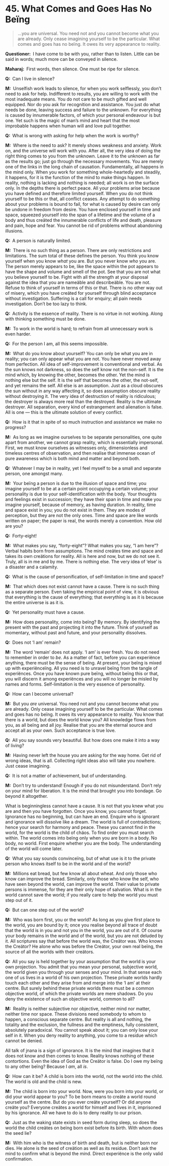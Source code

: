 # 45. What Comes and Goes Has No Beïng

>…you are universal. 
You need not and you cannot become what you are already. 
Only cease imagining yourself to be the particular. 
What comes and goes has no beïng. 
It owes its very appearance to reality.

**Questioner:**&ensp;I have come to be with you, rather than to listen. 
Little can be said in words; much more can be conveyed in silence.

**Maharaj:**&ensp;First words, then silence. 
One must be ripe for silence.

**Q:**&ensp;Can I live in silence?

**M:**&ensp;Unselfish work leads to silence, for when you work selflessly, you don’t need to ask for help. 
Indifferent to results, you are willing to work with the most inadequate means. 
You do not care to be much gifted and well equipped. 
Nor do you ask for recognition and assistance. 
You just do what needs be done, leaving success and failure to the unknown. 
For everything is caused by innumerable factors, of which your personal endeavour is but one. 
Yet such is the magic of man’s mind and heart that the most improbable happens when human will and love pull together.

**Q:**&ensp;What is wrong with asking for help when the work is worthy?

**M:**&ensp;Where is the need to ask? 
It merely shows weakness and anxiety. 
Work on, and the universe will work with you. 
After all, the very idea of doïng the right thing comes to you from the unknown. 
Leave it to the unknown as far as the results go; just go through the necessary movements. 
You are merely one of the links in the long chain of causation. 
Fundamentally, all happens in the mind only. 
When you work for something whole-heartedly and steadily, it happens, for it is the function of the mind to make things happen. 
In reality, nothing is lacking and nothing is needed; all work is on the surface only. 
In the depths there is perfect peace. 
All your problems arise because you have defined and therefore limited yourself. 
When you do not think yourself to be this or that, all conflict ceases. 
Any attempt to do something about your problems is bound to fail, for what is caused by desire can only be undone in freedom from desire. 
You have enclosed yourself in time and space, squeezed yourself into the span of a lifetime and the volume of a body and thus creäted the innumerable conflicts of life and death, pleasure and pain, hope and fear. 
You cannot be rid of problems without abandoning illusions.

**Q:**&ensp;A person is naturally limited.

**M:**&ensp;There is no such thing as a person. 
There are only restrictions and limitations. 
The sum total of these defines the person. 
You think you know yourself when you know *what* you are. 
But you never know *who* you are. 
The person merely appears to be, like the space within the pot appears to have the shape and volume and smell of the pot. 
See that you are not what you believe yourself to be. 
Fight with all the strength at your disposal against the idea that you are nameäble and describeäble. 
You are not. 
Refuse to think of yourself in terms of this or that. 
There is no other way out of misery, which you have creäted for yourself through blind acceptance without investigation. 
Suffering is a call for enquiry; all pain needs investigation. 
Don’t be too lazy to think.

**Q:**&ensp;Activity is the essence of reality. 
There is no virtue in not working. 
Along with thinking something must be done.

**M:**&ensp;To work in the world is hard; to refrain from all unnecessary work is even harder.

**Q:**&ensp;For the person I am, all this seems impossible.

**M:**&ensp;What do you know about yourself? 
You can only be what you are in reality; you can only appear what you are not. 
You have never moved away from perfection. 
All idea of self-improvement is conventional and verbal. 
As the sun knows not darkness, so does the self know not the non-self. 
It is the mind which, by knowing the other, becomes the other. 
Yet the mind is nothing else but the self. 
It is the self that becomes the other, the not-self, and yet remains the self. 
All else is an assumption. 
Just as a cloud obscures the sun without in any way affecting it, so does assumption obscure reality without destroying it. 
The very idea of destruction of reality is ridiculous; the destroyer is always more real than the destroyed. 
Reality is the ultimate destroyer. 
All separation, every kind of estrangement and alienation is false. 
All is one — this is the ultimate solution of every conflict.

**Q:**&ensp;How is it that in spite of so much instruction and assistance we make no progress?

**M:**&ensp;As long as we imagine ourselves to be separate personalities, one quite apart from another, we cannot grasp reality, which is essentially impersonal. 
First, we must know ourselves as witnesses only, dimensionless and timeless centres of observation, and then realise that immense ocean of pure awareness which is both mind and matter and beyond both.

**Q:**&ensp;Whatever I may be in reality, yet I feel myself to be a small and separate person, one amongst many.

**M:**&ensp;Your beïng a person is due to the illusion of space and time; you imagine yourself to be at a certain point occupying a certain volume; your personality is due to your self-identification with the body. 
Your thoughts and feelings exist in succession; they have their span in time and make you imagine yourself, because of memory, as having duration. 
In reality, time and space exist in you; you do not exist in them. 
They are modes of perception, but they are not the only ones. 
Time and space are like words written on paper; the paper is real, the words merely a convention. 
How old are you?

**Q:**&ensp;Forty-eight!

**M:**&ensp;What makes you say, “forty-eight”? 
What makes you say, “I am here”? 
Verbal habits born from assumptions. 
The mind creätes time and space and takes its own creätions for reality. 
All is here and now, but we do not see it. 
Truly, all is in me and by me. 
There is nothing else. 
The very idea of ‘else’ is a disaster and a calamity.

**Q:**&ensp;What is the cause of personification, of self-limitation in time and space?

**M:**&ensp;That which does not exist cannot have a cause. 
There is no such thing as a separate person. 
Even taking the empirical point of view, it is obvious that everything is the cause of everything; that everything is as it is because the entire universe is as it is.

**Q:**&ensp;Yet personality must have a cause.

**M:**&ensp;How does personality, come into beïng? 
By memory. 
By identifying the present with the past and projecting it into the future. 
Think of yourself as momentary, without past and future, and your personality dissolves.

**Q:**&ensp;Does not ‘I am’ remain?

**M:**&ensp;The word ‘remain’ does not apply. 
‘I am’ is ever fresh. 
You do not need to remember in order to *be*. 
As a matter of fact, before you can experiënce anything, there must be the sense of beïng. 
At present, your beïng is mixed up with experiënceïng. 
All you need is to unravel beïng from the tangle of experiënces. 
Once you have known pure beïng, without beïng this or that, you will discern it among experiënces and you will no longer be misled by names and forms. 
Self-limitation is the very essence of personality.

**Q:**&ensp;How can I become universal?

**M:**&ensp;But you *are* universal. 
You need not and you cannot become what you are already. 
Only cease imagining yourself to be the particular. 
What comes and goes has no beïng. 
It owes its very appearance to reality. 
You know that there is a world, but does the world know you? 
All knowledge flows from you, as all beïng and all joy. 
Realise that you are the eternal source and accept all as your own. 
Such acceptance is true love.

**Q:**&ensp;All you say sounds very beautiful. 
But how does one make it into a way of living?

**M:**&ensp;Having never left the house you are asking for the way home. 
Get rid of wrong ideas, that is all. 
Collecting right ideas also will take you nowhere. 
Just cease imagining.

**Q:**&ensp;It is not a matter of achievement, but of understanding.

**M:**&ensp;Don’t try to understand! 
Enough if you do not misunderstand. 
Don’t rely on your mind for liberation. 
It is the mind that brought you into bondage. 
Go beyond it altogether. 

What is beginningless cannot have a cause. 
It is not that you knew what you are and then you have forgotten. 
Once you know, you cannot forget. 
Ignorance has no beginning, but can have an end. 
Enquire who is ignorant and ignorance will dissolve like a dream. 
The world is full of contradictions; hence your search for harmony and peace. 
These you cannot find in the world, for the world is the child of chäos. 
To find order you must search within. 
The world comes into beïng only when you are born in a body. 
No body, no world. 
First enquire whether you are the body. 
The understanding of the world will come later.

**Q:**&ensp;What you say sounds convinceïng, but of what use is it to the private person who knows itself to be in the world and of the world?

**M:**&ensp;Millions eat bread, but few know all about wheat. 
And only those who know can improve the bread. 
Similarly, only those who know the self, who have seen beyond the world, can improve the world. 
Their value to private persons is immense, for they are their only hope of salvation. 
What is in the world cannot save the world; if you really care to help the world you must step out of it.

**Q:**&ensp;But can one step out of the world?

**M:**&ensp;Who was born first, you or the world? 
As long as you give first place to the world, you are bound by it; once you realise beyond all trace of doubt that the world is in you and not you in the world, you are out of it. 
Of course your body remains in the world and of the world, but you are not deluded by it. 
All scriptures say that before the world was, the Creätor was. 
Who knows the Creätor? 
He alone who was before the Creätor, your own real beïng, the source of all the worlds with their creätors.

**Q:**&ensp;All you say is held together by your assumption that the world is your own projection. 
You admit that you mean your personal, subjective world, the world given you through your senses and your mind. 
In that sense each one of us lives in a world of his own projection. 
These private worlds hardly touch each other and they arise from and merge into the ‘I am’ at their centre. 
But surely behind these private worlds there must be a common objective world, of which the private worlds are mere shadows. 
Do you deny the existence of such an objective world, common to all?

**M:**&ensp;Reality is neither subjective nor objective, neither mind nor matter, neither time nor space. 
These divisions need somebody to whom to happen, a conscious separate centre. 
But reality is all and nothing, the totality and the exclusion, the fullness and the emptiness, fully consistent, absolutely paradoxical. 
You cannot speak about it; you can only lose your self in it. 
When you deny reality to anything, you come to a residue which cannot be denied. 

All talk of <span data-tippy-content="Knowledge, especially the higher knowledge derived from meditation; “closely related to the knowledge of Brahman”.">jnana</span> is a sign of ignorance. 
It is the mind that imagines that it does not know and then comes to know. 
Reality knows nothing of these contortions. 
Even the idea of God as the Creätor is false. 
Do I owe my beïng to any other beïng? 
Because I *am*, all *is*.

**Q:**&ensp;How can it be? 
A child is born into the world, not the world into the child. 
The world is old and the child is new.

**M:**&ensp;The child is born into your world. 
Now, were you born into your world, or did your world appear to you? 
To be born means to creäte a world round yourself as the centre. 
But do you ever creäte yourself? 
Or did anyone creäte you? 
Everyone creätes a world for himself and lives in it, imprisoned by his ignorance. 
All we have to do is to deny reality to our prison.

**Q:**&ensp;Just as the waking state exists in seed form during sleep, so does the world the child creätes on beïng born exist before its birth. 
With whom does the seed lie?

**M:**&ensp;With him who is the witness of birth and death, but is neither born nor dies. 
He alone is the seed of creätion as well as its residue. 
Don’t ask the mind to confirm what is beyond the mind. 
Direct experiënce is the only valid confirmation.

<script>
export default {
  props: ["slot-key"],
  mounted () {
    tippy("[data-tippy-content]", {allowHTML: true});
  }
}
</script>
